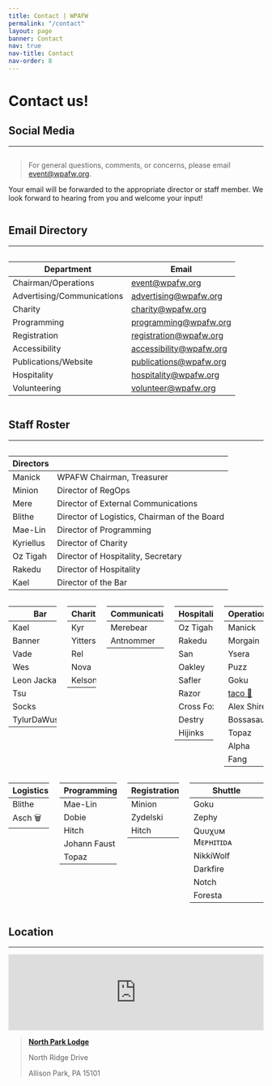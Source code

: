 ```yaml
---
title: Contact | WPAFW
permalink: "/contact"
layout: page
banner: Contact
nav: true
nav-title: Contact
nav-order: 8
---
```


# Contact us! 

## Social Media
---

<div class="columns is-centered">
<div class="column is-full has-text-centered">

<a href="https://www.facebook.com/wpafw">
  <span class="fa-stack fa-4x">
    <i class="fas fa-circle fa-stack-2x"></i>
    <i class="fab fa-facebook-f fa-stack-1x fa-inverse"></i>
  </span>
</a>
<a href="https://twitter.com/wpafw">
  <span class="fa-stack fa-4x">
    <i class="fas fa-circle fa-stack-2x"></i>
    <i class="fab fa-twitter fa-stack-1x fa-inverse"></i>
  </span>
</a>
<a href="https://t.me/wpafw">
  <span class="fa-stack fa-4x">
    <i class="fas fa-circle fa-stack-2x"></i>
    <i class="fab fa-telegram-plane fa-stack-1x fa-inverse"></i>
  </span>
</a>

</div>
</div>

<div class="columns is-centered">
<div class="column is-full has-text-centered">

> For general questions, comments, or concerns, please email [event@wpafw.org](mailto:event@wpafw.org).

Your email will be forwarded to the appropriate director or staff member. We look forward to hearing from you and welcome your input!

</div>
</div>
 

## Email Directory
---

<div class="columns is-centered">
<div class="column is-three-quarters">

|Department|Email|
|---|---|
|Chairman/Operations|[event@wpafw.org](mailto:event@wpafw.org)|
|Advertising/Communications|[advertising@wpafw.org](mailto:advertising@wpafw.org)|
|Charity|[charity@wpafw.org](mailto:charity@wpafw.org)|
|Programming|[programming@wpafw.org](mailto:programming@wpafw.org)|
|Registration|[registration@wpafw.org](mailto:registration@wpafw.org)|
|Accessibility|[accessibility@wpafw.org](mailto:accessibility@wpafw.org)|
|Publications/Website|[publications@wpafw.org](mailto:publications@wpafw.org)|
|Hospitality|[hospitality@wpafw.org](mailto:hospitality@wpafw.org)|
|Volunteering|[volunteer@wpafw.org](mailto:volunteer@wpafw.org)|

</div>
</div>

## Staff Roster
---

<div class="columns is-centered">
<div class="column is-half">

|Directors||
|---|---|
| Manick | WPAFW Chairman, Treasurer |
| Minion | Director of RegOps |
| Mere | Director of External Communications |
| Blithe | Director of Logistics, Chairman of the Board |
| Mae-Lin | Director of Programming |
| Kyriellus | Director of Charity |
| Oz Tigah  | Director of Hospitality, Secretary |
| Rakedu | Director of Hospitality |
| Kael | Director of the Bar |

</div>
</div>

<div class="columns is-centered">
<div class="column is-one-fifth">

|Bar|
|---|
|Kael|(Director)|
|Banner|
|Vade|
|Wes|
|Leon Jackal|
|Tsu|
|Socks|
|TylurDaWusky|

</div>
<div class="column is-one-fifth">

|Charity|
|---|
|Kyr|(Director)|
|Yitters|(Cherry Chuckles)|
|Rel|
|Nova|
|Kelson|(Petulant Plum)|

</div>
<div class="column is-one-fifth">

|Communications|
|---|
|Merebear|(Director)|
|Antnommer|(Photographer)|

</div>
<div class="column is-one-fifth">

|Hospitality|
|---|
|Oz Tigah|(Co-Director)|
|Rakedu|(Co-Director)|
|San|
|Oakley|
|Safler|
|Razor|
|Cross Fox|
|Destry|
|Hijinks|

</div>
<div class="column is-one-fifth">

|Operations|
|---|
|Manick|(Director)|
|Morgain|(Coordinator)|
|Ysera|(Accessibility Coordinator)|
|Puzz|(Security Coordinator)|
|Goku|(Shuttle Coordinator)|
|[taco 🐥](https://twitter.com/chirpbirb)|(Webmaster)|
|Alex Shire|
|Bossasaur|
|Topaz|
|Alpha|
|Fang|

</div>
</div>

<div class="columns is-centered">
<div class="column is-one-fourth">

|Logistics|
|---|
|Blithe|(Director)|
|Asch 🗑️|

</div>
<div class="column is-one-fourth">

|Programming|
|---|
|Mae-Lin|(Director)|
|Dobie|(AV/Tech Coordinator)|
|Hitch|(DJ Coordinator)|
|Johann Faust|(Volunteer Coordinator)|
|Topaz|

</div>
<div class="column is-one-fourth">

|Registration|
|---|
|Minion|(Director)|
|Zydelski|
|Hitch|

</div>
<div class="column is-one-fourth">

|Shuttle|
|---|
|Goku|(Coordinator)|
|Zephy|
|Qᴜᴜχᴜᴍ Mᴇᴘʜɪᴛɪᴅᴀ|
|NikkiWolf|
|Darkfire|
|Notch|
|Foresta|

</div>
</div>

## Location
---

<div class="columns is-centered">
<div class="column is-three-quarters">

<iframe src="https://www.google.com/maps/embed?pb=!1m18!1m12!1m3!1d1514.289133070365!2d-80.01807274182069!3d40.617127594835566!2m3!1f0!2f0!3f0!3m2!1i1024!2i768!4f13.1!3m3!1m2!1s0x8834894e2afe45b7%3A0x8c907bb3909414b5!2sNorth+Park+Lodge!5e0!3m2!1sen!2sus!4v1559418858826!5m2!1sen!2sus" width="100%" height="100%" frameborder="0" style="border:0" allowfullscreen></iframe>

</div>
</div>

>[**North Park Lodge**](https://goo.gl/maps/o1S7uUwtQZ2aN6wi9)
>
>North Ridge Drive
>
>Allison Park, PA 15101
